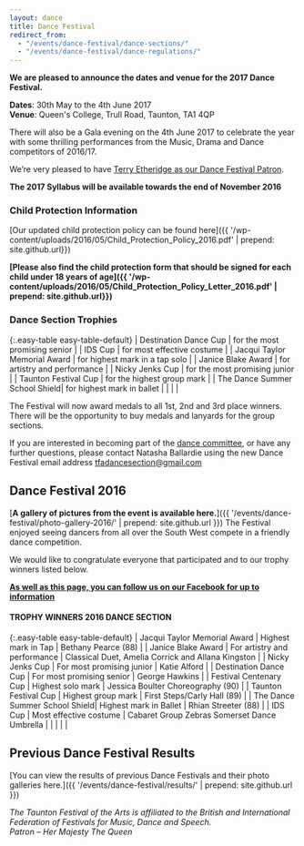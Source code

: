 ```yaml
---
layout: dance
title: Dance Festival
redirect_from: 
  - "/events/dance-festival/dance-sections/"
  - "/events/dance-festival/dance-regulations/"
---
```


**We are pleased to announce the dates and venue for the 2017 Dance Festival.**

**Dates**:  30th May to the 4th June 2017  
**Venue**: Queen's College, Trull Road, Taunton, TA1 4QP

There will also be a Gala evening on the 4th June 2017 to celebrate the year with some thrilling performances from the Music, Drama and Dance competitors of 2016/17.

We&#8217;re very pleased to have <a title="Dance Festival Patron" href="/events/dance-festival/dance-festival-patron/">Terry Etheridge as our Dance Festival Patron</a>.

**The 2017 Syllabus will be available towards the end of November 2016**

### Child Protection Information

[Our updated child protection policy can be found here]({{ '/wp-content/uploads/2016/05/Child_Protection_Policy_2016.pdf' | prepend: site.github.url}})

**[Please also find the child protection form that should be signed for each child under 18 years of age]({{ '/wp-content/uploads/2016/05/Child_Protection_Policy_Letter_2016.pdf' | prepend: site.github.url}})**

### Dance Section Trophies

{:.easy-table easy-table-default}
| Destination Dance Cup         | for the most promising senior     |
| IDS Cup                       | for most effective costume        |
| Jacqui Taylor Memorial Award  | for highest mark in a tap solo    |
| Janice Blake Award            | for artistry and performance      |
| Nicky Jenks Cup               | for the most promising junior     |
| Taunton Festival Cup          | for the highest group mark        |
| The Dance Summer School Shield| for highest mark in ballet        |
| | |

The Festival will now award medals to all 1st, 2nd and 3rd place winners. There will be the opportunity to buy medals and lanyards for the group sections.

If you are interested in becoming part of the <a title="Dance Section Committee" href="/events/dance-festival/dance-section-committee/">dance committee</a>, or have any further questions, please contact Natasha Ballardie using the new Dance Festival email address <a href="mailto:tfadancesection@gmail.com">tfadancesection@gmail.com</a>

## Dance Festival 2016

[**A gallery of pictures from the event is available here.**]({{ '/events/dance-festival/photo-gallery-2016/' | prepend: site.github.url }}) The Festival enjoyed seeing dancers from all over the South West compete in a friendly dance competition.

We would like to congratulate everyone that participated and to our trophy winners listed below.

[**As well as this page, you can follow us on our Facebook for up to information**](https://www.facebook.com/Taunton-Festival-of-the-Arts-Dance-775972242521819/)

#### TROPHY WINNERS 2016 DANCE SECTION

{:.easy-table easy-table-default}
| Jacqui Taylor Memorial Award  | Highest mark in Tap           | Bethany Pearce (88)           |
| Janice Blake Award            | For artistry and performance  | Classical Duet, Amelia Corrick and Allana Kingston |
| Nicky Jenks Cup               | For most promising junior     | Katie Alford                  |
| Destination Dance Cup         | For most promising senior     | George Hawkins                |
| Festival Centenary Cup        | Highest solo mark             | Jessica Boulter Choreography (90) |
| Taunton Festival Cup          | Highest group mark            | First Steps/Carly Hall (89)   |
| The Dance Summer School Shield| Highest mark in Ballet        | Rhian Streeter (88)           |
| IDS Cup                       | Most effective costume        | Cabaret Group Zebras Somerset Dance Umbrella |
| | | |

## Previous Dance Festival Results

[You can view the results of previous Dance Festivals and their photo galleries here.]({{ '/events/dance-festival/results/' | prepend: site.github.url }})

*The Taunton Festival of the Arts is affiliated to the British and International Federation of Festivals for Music, Dance and Speech.<br />
Patron &#8211; Her Majesty The Queen*
